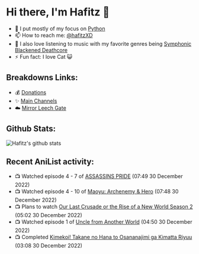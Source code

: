 # Hi there, I'm Hafitz 👋
- 🐍 I put mostly of my focus on [Python](https://python.org)
- 📫 How to reach me: [@hafitzXD](https://t.me/hafitzXD)
- 🎵 I also love listening to music with my favorite genres being [Symphonic Blackened Deathcore](https://youtu.be/qyYmS_iBcy4)
- ⚡ Fun fact: I love Cat 😺

## Breakdowns Links:
- 💰 [Donations](https://t.me/TheBreakdowns/2)
- ✨ [Main Channels](https://t.me/TheBreakdowns)
- ☁️ [Mirror Leech Gate](https://t.me/BreakdownsGate)

## Github Stats:
![Hafitz's github stats](https://github-readme-stats.vercel.app/api?username=breakdowns&show_icons=true&count_private=true&bg_color=00000000&text_color=777)

## Recent AniList activity:
<!-- ANILIST_ACTIVITY:start -->

-   📺 Watched episode 4 - 7 of [ASSASSINS PRIDE](https://anilist.co/anime/104722) (07:49 30 December 2022)
-   📺 Watched episode 4 - 10 of [Maoyu: Archenemy & Hero](https://anilist.co/anime/14833) (07:48 30 December 2022)
-   📺 Plans to watch [Our Last Crusade or the Rise of a New World Season 2](https://anilist.co/anime/139825) (05:02 30 December 2022)
-   📺 Watched episode 1 of [Uncle from Another World](https://anilist.co/anime/135806) (04:50 30 December 2022)
-   📺 Completed [Kimekoi! Takane no Hana to Osananajimi ga Kimatta Riyuu](https://anilist.co/anime/99556) (03:08 30 December 2022)

<!-- ANILIST_ACTIVITY:end -->
